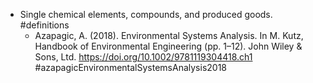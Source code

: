 - Single chemical elements, compounds, and produced goods. #definitions
	- Azapagic, A. (2018). Environmental Systems Analysis. In M. Kutz, Handbook of Environmental Engineering (pp. 1–12). John Wiley & Sons, Ltd. https://doi.org/10.1002/9781119304418.ch1 #azapagicEnvironmentalSystemsAnalysis2018
